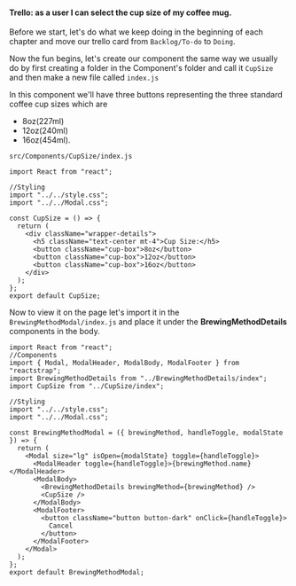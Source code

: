 #### Trello: as a user I can select the cup size of my coffee mug.

Before we start, let's do what we keep doing in the beginning of each chapter and move our trello card from `Backlog/To-do` to `Doing`.

Now the fun begins, let's create our component the same way we usually do by first creating a folder in the Component's folder and call it `CupSize` and then make a new file called `index.js`


In this component we'll have three buttons representing the three standard coffee cup sizes which are 
- 8oz(227ml)
- 12oz(240ml)
- 16oz(454ml).

`src/Components/CupSize/index.js`

```
import React from "react";

//Styling
import "../../style.css";
import "../../Modal.css";

const CupSize = () => {
  return (
    <div className="wrapper-details">
      <h5 className="text-center mt-4">Cup Size:</h5>
      <button className="cup-box">8oz</button>
      <button className="cup-box">12oz</button>
      <button className="cup-box">16oz</button>
    </div>
  );
};
export default CupSize;
```


Now to view it on the page let's import it in the `BrewingMethodModal/index.js` and place it under the **BrewingMethodDetails** components in the body.

```
import React from "react";
//Components
import { Modal, ModalHeader, ModalBody, ModalFooter } from "reactstrap";
import BrewingMethodDetails from "../BrewingMethodDetails/index";
import CupSize from "../CupSize/index";

//Styling
import "../../style.css";
import "../../Modal.css";

const BrewingMethodModal = ({ brewingMethod, handleToggle, modalState }) => {
  return (
    <Modal size="lg" isOpen={modalState} toggle={handleToggle}>
      <ModalHeader toggle={handleToggle}>{brewingMethod.name}</ModalHeader>
      <ModalBody>
        <BrewingMethodDetails brewingMethod={brewingMethod} />
        <CupSize />
      </ModalBody>
      <ModalFooter>
        <button className="button button-dark" onClick={handleToggle}>
          Cancel
        </button>
      </ModalFooter>
    </Modal>
  );
};
export default BrewingMethodModal;
```
